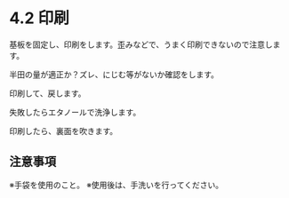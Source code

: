 # 4.2 印刷

基板を固定し、印刷をします。歪みなどで、うまく印刷できないので注意します。

半田の量が適正か？ズレ、にじむ等がないか確認をします。

印刷して、戻します。

失敗したらエタノールで洗浄します。

印刷したら、裏面を吹きます。

## 注意事項

※手袋を使用のこと。
※使用後は、手洗いを行ってください。
